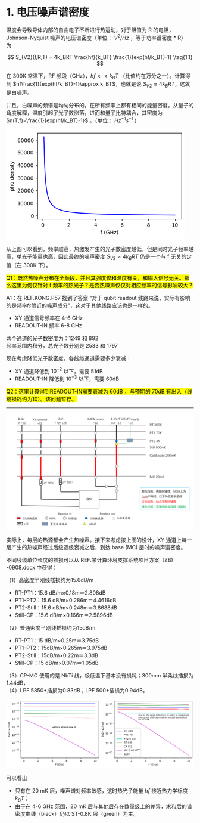 # 1. 电压噪声谱密度

温度会导致导体内部的自由电子不断进行热运动，对于阻值为 R 的电阻，Johnson-Nyquist 噪声的电压谱密度（单位： $V^2/Hz$ ，等于功率谱密度 * R）为：

$$
S_{V2}(f,R,T) = 4k_BRT \frac{hf}{k_BT} \frac{1}{exp(hf/k_BT)-1}
\tag{1.1}
$$

在 300K 常温下，RF 频段（GHz），$hf<<k_BT$ （比值约在万分之一）。计算得到 $hf\frac{1}{exp(hf/k_BT)-1}\approx k_BT$，也就是说 $S_{V2}\approx 4k_BRT$，这就是白噪声。

并且，白噪声的频谱是均匀分布的，在所有频率上都有相同的能量密度。从量子的角度解释，温度引起了光子数涨落，进而和量子比特耦合，其密度为 $n(T,f)=\frac{1}{exp(hf/k_BT)-1}$ 。（单位： $Hz^{-1} s^{-1}$ )

![Alt text](image/Pasted-image-20231024195025.png)

从上图可以看到，频率越高，热激发产生的光子数密度越低，但是同时光子频率越高，单光子能量也高，因此最终的噪声密度 $S_{V2}\approx 4k_BRT$ 仍是一个与 f 无关的定值（在 300K 下）。

<mark>Q1：既然热噪声分布在全频段，并且其强度仅和温度有关，和输入信号无关。那么这里为何仅针对 f 频率的热光子？是否热噪声仅仅对相应频率的信号影响较大？</mark>

A1：在 REF.KONG.P57 找到了答案 “对于 qubit readout 线路来说，实际有影响的是频率𝑓𝑐附近的噪声成分”，这对于其他线路应该也是一样的。
- XY 通道信号频率在 4-6 GHz
- READOUT-IN 频率 6-8 GHz

两个通道的光子数密度为：1249 和 892\
频率范围内积分，总光子数分别是 2533 和 1797

现在考虑降低光子数密度，各线缆通道需要多少衰减：
- XY 通道降低到 $10^{-2}$ 以下，需要 51dB
- READOUT-IN 降低到 $10^{-3}$ 以下，需要 60dB

<mark>Q2：这里计算得到READOUT-IN需要衰减为 60dB ，与预期的 70dB 有出入（线缆损耗约为10）。该问题暂存。</mark>

---

![Alt text](image/Pasted-image-20231024195404.png)

实际上，每层的热源都会产生热噪声。接下来考虑按上图的设计，XY 通道上每一层产生的热噪声经过后级逐级衰减之后，到达 base (MC) 层时的噪声谱密度。

不同线缆单位长度的插损可以从 REF.某计算环境支撑系统项目方案（ZB) -0908.docx 中获得：

（1）高密度半刚线插损约为15.6dB/m
- RT-PT1：15.6 dB/m×0.18m＝2.808dB
- PT1-PT2：15.6 dB/m×0.286m＝4.4616dB
- PT2-Still：15.6 dB/m×0.248m＝3.8688dB
- Still-CP：15.6 dB/m×0.166m＝2.5896dB

（2）普通密度半刚线插损约为15dB/m
- RT-PT1：15 dB/m×0.25m＝3.75dB
- PT1-PT2：15dB/m×0.265m＝3.975dB
- PT2-Still：15dB/m×0.22m＝3.3dB
- Still-CP：15 dB/m×0.07m＝1.05dB

（3）CP-MC 使用的是 NbTi 线，极低温下基本没有损耗；300mm 半柔线插损为1.44dB，\
（4）LPF 5850+插损为0.83dB；LPF 500+插损为0.94dB。

![Alt text](image/Pasted-image-20231024195448.png)

可以看出
- 只有在 20 mK 层，噪声谱对频率敏感，这时热光子能量 $hf$ 接近热力学标度 $k_BT$；
- 由于在 4-6 GHz 范围，20 mK 层与其他层存在数量级上的差异，求和后的谱密度曲线（black）仍以 ST-0.8K 层（green）为主。

